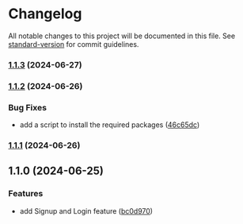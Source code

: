# Changelog

All notable changes to this project will be documented in this file. See [standard-version](https://github.com/conventional-changelog/standard-version) for commit guidelines.

### [1.1.3](https://github.com/Nishant040305/HorizanArcInvestment/compare/v1.1.2...v1.1.3) (2024-06-27)

### [1.1.2](https://github.com/Nishant040305/HorizanArcInvestment/compare/v1.1.1...v1.1.2) (2024-06-26)


### Bug Fixes

* add a script to install the required packages ([46c65dc](https://github.com/Nishant040305/HorizanArcInvestment/commit/46c65dcf70506886b991a9cdee234cbedddcfb37))

### [1.1.1](https://github.com/Nishant040305/HorizanArcInvestment/compare/v1.1.0...v1.1.1) (2024-06-26)

## 1.1.0 (2024-06-25)


### Features

* add Signup and Login feature ([bc0d970](https://github.com/Nishant040305/HorizanArcInvestment/commit/bc0d9709d9028bf386e6d2e0148b73cf9754bc94))